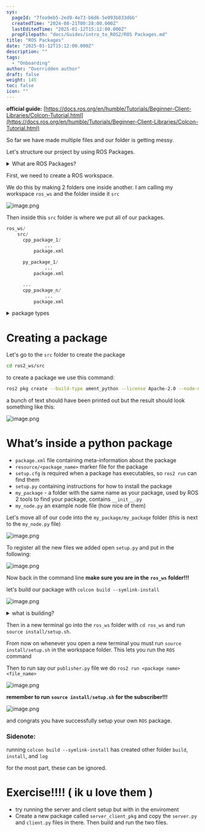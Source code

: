 ```yaml
---
sys:
  pageId: "7fea9eb5-2ed9-4e73-b6d6-5e093b833dbb"
  createdTime: "2024-08-21T00:28:00.000Z"
  lastEditedTime: "2025-01-12T15:12:00.000Z"
  propFilepath: "docs/Guides/intro_to_ROS2/ROS Packages.md"
title: "ROS Packages"
date: "2025-01-12T15:12:00.000Z"
description: ""
tags:
  - "Onboarding"
author: "Overridden author"
draft: false
weight: 145
toc: false
icon: ""
---
```


**official guide:** [https://docs.ros.org/en/humble/Tutorials/Beginner-Client-Libraries/Colcon-Tutorial.html](https://docs.ros.org/en/humble/Tutorials/Beginner-Client-Libraries/Colcon-Tutorial.html)

So far we have made multiple files and our folder is getting messy.

Let's structure our project by using ROS Packages.

<details>

<summary>What are ROS Packages?</summary>

ROS Packages are, as the name implies, packages of code that are highly sharable between ROS developers.

They consist of a folder, `package.xml` file, and source code

```python
      cpp_package_1/
		      ... imagine much code files here ..
          package.xml
```

</details>

First, we need to create a ROS workspace.

We do this by making 2 folders one inside another. I am calling my workspace `ros_ws` and the folder inside it `src`

![image.png](https://prod-files-secure.s3.us-west-2.amazonaws.com/d518164a-d88e-44d1-a4ee-3adb3bd8bce0/70706947-fd18-4537-a67b-e12946812d31/image.png?X-Amz-Algorithm=AWS4-HMAC-SHA256&X-Amz-Content-Sha256=UNSIGNED-PAYLOAD&X-Amz-Credential=ASIAZI2LB466X3SEWBEP%2F20250507%2Fus-west-2%2Fs3%2Faws4_request&X-Amz-Date=20250507T061258Z&X-Amz-Expires=3600&X-Amz-Security-Token=IQoJb3JpZ2luX2VjEK7%2F%2F%2F%2F%2F%2F%2F%2F%2F%2FwEaCXVzLXdlc3QtMiJGMEQCIFV69zHvdGigoIj6VhguSCRS5F2bAFDoGXPlKz8l8I8YAiB25DsHbsqvv3x8mdDpL7wet%2FNaIEuxX5UBPoXh5igMfCr%2FAwhXEAAaDDYzNzQyMzE4MzgwNSIMtkULoTw1ZMhVQMwZKtwDdFZLcW2b8%2BGwmPw63dnqy7%2BAtyE3YPrszWp8Svwq%2B3cYcRmSYTISg15KxtcgmSBNRmoSZ5lm0hsm7Kl1S1YUr0B%2FvZg6Qol5lqTYsc0MwG%2BJxMtUAanOja0g8UyH4DY20IHa%2BrPEdmpYd%2FNVOz6PZqVUIAu6UjkkMpj5Da9rkLwvGD5UKURFAwLVLa4fWEKwR43PSbWmYd5%2FNECACYl%2Fkq5pf3UOjeYDW8ZGAcVekJSYyexGvXvJIEwf3DPwm6KS6upxpibpcOAWCWnP7XVJSa5OyY1KSRrmDmQOU8XjfLJPghpeVg1AoUDMWLRed%2BWZtxcoLp2MJ1nLGBsHwbXwrdddxoTxu5872Fj0OmD%2Blk6GSB9Q35kIpWEEIusNjfNc1qPxDOvHf4oOByC8KF40cn3KBx8i9M5Kqy8CWcFvb91VdIuOpaJIAYWtkJjOrTd54u6NQFsHxsp8eEMGEuzRk1zJWWyu6gmr%2Bqr%2F3XgztfyvASXrPIoav%2F8WEt%2FAMbBl1fuwINaNG%2FFCOgNsaYkMODLtrIdquVPPf4C9UEQIdyYaIZWG%2BjlfAsjnfmjhtbwrJkwiQW7yIejNWQhOtOVwvkwBMo0y05KrHU3xcxqXpJl2kffmENRPtMzEA2Ewru%2FrwAY6pgHPY6wsJ5Dsq%2F8oIM6miKA6VW5f5a75LDrHBjSpk2%2FtHqoMTcJiuEYtImGGeTUxw0eIE2VhzBQZe2UoB515di8Btlvgjxwv0%2BTkMCthEYxgdIFRgqwUB83UcS3M9u%2FncH2BB00%2BMsZzpkpqLtuDPiYhi7hoFg367GM%2FNNErcjvt1DqdssxdgV5kXqPlKIvCPeTQqfsuwvfR06Bp2SWfdrkcBONjzBUG&X-Amz-Signature=788e841a67fb216d1004e4ee8c5dbe6682128f3f9548de8216fe636b83b6efce&X-Amz-SignedHeaders=host&x-id=GetObject)

Then inside this `src` folder is where we put all of our packages.

```python
ros_ws/
    src/
      cpp_package_1/
		      ...
          package.xml

      py_package_1/
		      ...
          package.xml

      ...
      cpp_package_n/
		      ...
          package.xml

```

<details>

<summary>package types</summary>

packages can be either `C++` or python.

the intern file structure is different for each but for this guide we will stick to creating python packages

</details>

# Creating a package

Let's go to the `src` folder to create the package

```bash
cd ros2_ws/src
```

to create a package we use this command:

```bash
ros2 pkg create --build-type ament_python --license Apache-2.0 --node-name my_node my_package
```

a bunch of text should have been printed out but the result should look something like this:

![image.png](https://prod-files-secure.s3.us-west-2.amazonaws.com/d518164a-d88e-44d1-a4ee-3adb3bd8bce0/e6cf1e3f-8512-4a3e-b131-079f800bf3e8/image.png?X-Amz-Algorithm=AWS4-HMAC-SHA256&X-Amz-Content-Sha256=UNSIGNED-PAYLOAD&X-Amz-Credential=ASIAZI2LB466X3SEWBEP%2F20250507%2Fus-west-2%2Fs3%2Faws4_request&X-Amz-Date=20250507T061258Z&X-Amz-Expires=3600&X-Amz-Security-Token=IQoJb3JpZ2luX2VjEK7%2F%2F%2F%2F%2F%2F%2F%2F%2F%2FwEaCXVzLXdlc3QtMiJGMEQCIFV69zHvdGigoIj6VhguSCRS5F2bAFDoGXPlKz8l8I8YAiB25DsHbsqvv3x8mdDpL7wet%2FNaIEuxX5UBPoXh5igMfCr%2FAwhXEAAaDDYzNzQyMzE4MzgwNSIMtkULoTw1ZMhVQMwZKtwDdFZLcW2b8%2BGwmPw63dnqy7%2BAtyE3YPrszWp8Svwq%2B3cYcRmSYTISg15KxtcgmSBNRmoSZ5lm0hsm7Kl1S1YUr0B%2FvZg6Qol5lqTYsc0MwG%2BJxMtUAanOja0g8UyH4DY20IHa%2BrPEdmpYd%2FNVOz6PZqVUIAu6UjkkMpj5Da9rkLwvGD5UKURFAwLVLa4fWEKwR43PSbWmYd5%2FNECACYl%2Fkq5pf3UOjeYDW8ZGAcVekJSYyexGvXvJIEwf3DPwm6KS6upxpibpcOAWCWnP7XVJSa5OyY1KSRrmDmQOU8XjfLJPghpeVg1AoUDMWLRed%2BWZtxcoLp2MJ1nLGBsHwbXwrdddxoTxu5872Fj0OmD%2Blk6GSB9Q35kIpWEEIusNjfNc1qPxDOvHf4oOByC8KF40cn3KBx8i9M5Kqy8CWcFvb91VdIuOpaJIAYWtkJjOrTd54u6NQFsHxsp8eEMGEuzRk1zJWWyu6gmr%2Bqr%2F3XgztfyvASXrPIoav%2F8WEt%2FAMbBl1fuwINaNG%2FFCOgNsaYkMODLtrIdquVPPf4C9UEQIdyYaIZWG%2BjlfAsjnfmjhtbwrJkwiQW7yIejNWQhOtOVwvkwBMo0y05KrHU3xcxqXpJl2kffmENRPtMzEA2Ewru%2FrwAY6pgHPY6wsJ5Dsq%2F8oIM6miKA6VW5f5a75LDrHBjSpk2%2FtHqoMTcJiuEYtImGGeTUxw0eIE2VhzBQZe2UoB515di8Btlvgjxwv0%2BTkMCthEYxgdIFRgqwUB83UcS3M9u%2FncH2BB00%2BMsZzpkpqLtuDPiYhi7hoFg367GM%2FNNErcjvt1DqdssxdgV5kXqPlKIvCPeTQqfsuwvfR06Bp2SWfdrkcBONjzBUG&X-Amz-Signature=dc0e0111939f08aecd953aea3e546f65d7b1b7e029a157e1cdff1033e842f151&X-Amz-SignedHeaders=host&x-id=GetObject)

# What’s inside a python package

- `package.xml` file containing meta-information about the package
- `resource/<package_name>` marker file for the package
- `setup.cfg` is required when a package has executables, so `ros2 run` can find them
- `setup.py` containing instructions for how to install the package
- `my_package` - a folder with the same name as your package, used by ROS 2 tools to find your package, contains `__init__.py`
- `my_node.py` an example node file (how nice of them)

Let's move all of our code into the `my_package/my_package` folder (this is next to the `my_node.py` file)

![image.png](https://prod-files-secure.s3.us-west-2.amazonaws.com/d518164a-d88e-44d1-a4ee-3adb3bd8bce0/9ce58f11-0da9-4d3e-b86d-506a9685d378/image.png?X-Amz-Algorithm=AWS4-HMAC-SHA256&X-Amz-Content-Sha256=UNSIGNED-PAYLOAD&X-Amz-Credential=ASIAZI2LB466X3SEWBEP%2F20250507%2Fus-west-2%2Fs3%2Faws4_request&X-Amz-Date=20250507T061259Z&X-Amz-Expires=3600&X-Amz-Security-Token=IQoJb3JpZ2luX2VjEK7%2F%2F%2F%2F%2F%2F%2F%2F%2F%2FwEaCXVzLXdlc3QtMiJGMEQCIFV69zHvdGigoIj6VhguSCRS5F2bAFDoGXPlKz8l8I8YAiB25DsHbsqvv3x8mdDpL7wet%2FNaIEuxX5UBPoXh5igMfCr%2FAwhXEAAaDDYzNzQyMzE4MzgwNSIMtkULoTw1ZMhVQMwZKtwDdFZLcW2b8%2BGwmPw63dnqy7%2BAtyE3YPrszWp8Svwq%2B3cYcRmSYTISg15KxtcgmSBNRmoSZ5lm0hsm7Kl1S1YUr0B%2FvZg6Qol5lqTYsc0MwG%2BJxMtUAanOja0g8UyH4DY20IHa%2BrPEdmpYd%2FNVOz6PZqVUIAu6UjkkMpj5Da9rkLwvGD5UKURFAwLVLa4fWEKwR43PSbWmYd5%2FNECACYl%2Fkq5pf3UOjeYDW8ZGAcVekJSYyexGvXvJIEwf3DPwm6KS6upxpibpcOAWCWnP7XVJSa5OyY1KSRrmDmQOU8XjfLJPghpeVg1AoUDMWLRed%2BWZtxcoLp2MJ1nLGBsHwbXwrdddxoTxu5872Fj0OmD%2Blk6GSB9Q35kIpWEEIusNjfNc1qPxDOvHf4oOByC8KF40cn3KBx8i9M5Kqy8CWcFvb91VdIuOpaJIAYWtkJjOrTd54u6NQFsHxsp8eEMGEuzRk1zJWWyu6gmr%2Bqr%2F3XgztfyvASXrPIoav%2F8WEt%2FAMbBl1fuwINaNG%2FFCOgNsaYkMODLtrIdquVPPf4C9UEQIdyYaIZWG%2BjlfAsjnfmjhtbwrJkwiQW7yIejNWQhOtOVwvkwBMo0y05KrHU3xcxqXpJl2kffmENRPtMzEA2Ewru%2FrwAY6pgHPY6wsJ5Dsq%2F8oIM6miKA6VW5f5a75LDrHBjSpk2%2FtHqoMTcJiuEYtImGGeTUxw0eIE2VhzBQZe2UoB515di8Btlvgjxwv0%2BTkMCthEYxgdIFRgqwUB83UcS3M9u%2FncH2BB00%2BMsZzpkpqLtuDPiYhi7hoFg367GM%2FNNErcjvt1DqdssxdgV5kXqPlKIvCPeTQqfsuwvfR06Bp2SWfdrkcBONjzBUG&X-Amz-Signature=4ae1823f6d4f84abd27ccf687bd87586c38d59eb97a0294959e28a0e139e7dae&X-Amz-SignedHeaders=host&x-id=GetObject)

To register all the new files we added open `setup.py` and put in the following:

![image.png](https://prod-files-secure.s3.us-west-2.amazonaws.com/d518164a-d88e-44d1-a4ee-3adb3bd8bce0/1cd7c262-4cae-4496-9d75-c178537d24a2/image.png?X-Amz-Algorithm=AWS4-HMAC-SHA256&X-Amz-Content-Sha256=UNSIGNED-PAYLOAD&X-Amz-Credential=ASIAZI2LB466X3SEWBEP%2F20250507%2Fus-west-2%2Fs3%2Faws4_request&X-Amz-Date=20250507T061258Z&X-Amz-Expires=3600&X-Amz-Security-Token=IQoJb3JpZ2luX2VjEK7%2F%2F%2F%2F%2F%2F%2F%2F%2F%2FwEaCXVzLXdlc3QtMiJGMEQCIFV69zHvdGigoIj6VhguSCRS5F2bAFDoGXPlKz8l8I8YAiB25DsHbsqvv3x8mdDpL7wet%2FNaIEuxX5UBPoXh5igMfCr%2FAwhXEAAaDDYzNzQyMzE4MzgwNSIMtkULoTw1ZMhVQMwZKtwDdFZLcW2b8%2BGwmPw63dnqy7%2BAtyE3YPrszWp8Svwq%2B3cYcRmSYTISg15KxtcgmSBNRmoSZ5lm0hsm7Kl1S1YUr0B%2FvZg6Qol5lqTYsc0MwG%2BJxMtUAanOja0g8UyH4DY20IHa%2BrPEdmpYd%2FNVOz6PZqVUIAu6UjkkMpj5Da9rkLwvGD5UKURFAwLVLa4fWEKwR43PSbWmYd5%2FNECACYl%2Fkq5pf3UOjeYDW8ZGAcVekJSYyexGvXvJIEwf3DPwm6KS6upxpibpcOAWCWnP7XVJSa5OyY1KSRrmDmQOU8XjfLJPghpeVg1AoUDMWLRed%2BWZtxcoLp2MJ1nLGBsHwbXwrdddxoTxu5872Fj0OmD%2Blk6GSB9Q35kIpWEEIusNjfNc1qPxDOvHf4oOByC8KF40cn3KBx8i9M5Kqy8CWcFvb91VdIuOpaJIAYWtkJjOrTd54u6NQFsHxsp8eEMGEuzRk1zJWWyu6gmr%2Bqr%2F3XgztfyvASXrPIoav%2F8WEt%2FAMbBl1fuwINaNG%2FFCOgNsaYkMODLtrIdquVPPf4C9UEQIdyYaIZWG%2BjlfAsjnfmjhtbwrJkwiQW7yIejNWQhOtOVwvkwBMo0y05KrHU3xcxqXpJl2kffmENRPtMzEA2Ewru%2FrwAY6pgHPY6wsJ5Dsq%2F8oIM6miKA6VW5f5a75LDrHBjSpk2%2FtHqoMTcJiuEYtImGGeTUxw0eIE2VhzBQZe2UoB515di8Btlvgjxwv0%2BTkMCthEYxgdIFRgqwUB83UcS3M9u%2FncH2BB00%2BMsZzpkpqLtuDPiYhi7hoFg367GM%2FNNErcjvt1DqdssxdgV5kXqPlKIvCPeTQqfsuwvfR06Bp2SWfdrkcBONjzBUG&X-Amz-Signature=0fe5d4385b437ce7bdde79750c97284587983dea2aa9f55b1d767f9351f01a4a&X-Amz-SignedHeaders=host&x-id=GetObject)

Now back in the command line **make sure you are in the** **`ros_ws`** **folder!!!**

let's build our package with `colcon build --symlink-install`

![image.png](https://prod-files-secure.s3.us-west-2.amazonaws.com/d518164a-d88e-44d1-a4ee-3adb3bd8bce0/2f2a0d27-b173-48fd-b189-5f5c0ce65619/image.png?X-Amz-Algorithm=AWS4-HMAC-SHA256&X-Amz-Content-Sha256=UNSIGNED-PAYLOAD&X-Amz-Credential=ASIAZI2LB466X3SEWBEP%2F20250507%2Fus-west-2%2Fs3%2Faws4_request&X-Amz-Date=20250507T061259Z&X-Amz-Expires=3600&X-Amz-Security-Token=IQoJb3JpZ2luX2VjEK7%2F%2F%2F%2F%2F%2F%2F%2F%2F%2FwEaCXVzLXdlc3QtMiJGMEQCIFV69zHvdGigoIj6VhguSCRS5F2bAFDoGXPlKz8l8I8YAiB25DsHbsqvv3x8mdDpL7wet%2FNaIEuxX5UBPoXh5igMfCr%2FAwhXEAAaDDYzNzQyMzE4MzgwNSIMtkULoTw1ZMhVQMwZKtwDdFZLcW2b8%2BGwmPw63dnqy7%2BAtyE3YPrszWp8Svwq%2B3cYcRmSYTISg15KxtcgmSBNRmoSZ5lm0hsm7Kl1S1YUr0B%2FvZg6Qol5lqTYsc0MwG%2BJxMtUAanOja0g8UyH4DY20IHa%2BrPEdmpYd%2FNVOz6PZqVUIAu6UjkkMpj5Da9rkLwvGD5UKURFAwLVLa4fWEKwR43PSbWmYd5%2FNECACYl%2Fkq5pf3UOjeYDW8ZGAcVekJSYyexGvXvJIEwf3DPwm6KS6upxpibpcOAWCWnP7XVJSa5OyY1KSRrmDmQOU8XjfLJPghpeVg1AoUDMWLRed%2BWZtxcoLp2MJ1nLGBsHwbXwrdddxoTxu5872Fj0OmD%2Blk6GSB9Q35kIpWEEIusNjfNc1qPxDOvHf4oOByC8KF40cn3KBx8i9M5Kqy8CWcFvb91VdIuOpaJIAYWtkJjOrTd54u6NQFsHxsp8eEMGEuzRk1zJWWyu6gmr%2Bqr%2F3XgztfyvASXrPIoav%2F8WEt%2FAMbBl1fuwINaNG%2FFCOgNsaYkMODLtrIdquVPPf4C9UEQIdyYaIZWG%2BjlfAsjnfmjhtbwrJkwiQW7yIejNWQhOtOVwvkwBMo0y05KrHU3xcxqXpJl2kffmENRPtMzEA2Ewru%2FrwAY6pgHPY6wsJ5Dsq%2F8oIM6miKA6VW5f5a75LDrHBjSpk2%2FtHqoMTcJiuEYtImGGeTUxw0eIE2VhzBQZe2UoB515di8Btlvgjxwv0%2BTkMCthEYxgdIFRgqwUB83UcS3M9u%2FncH2BB00%2BMsZzpkpqLtuDPiYhi7hoFg367GM%2FNNErcjvt1DqdssxdgV5kXqPlKIvCPeTQqfsuwvfR06Bp2SWfdrkcBONjzBUG&X-Amz-Signature=6e8092a51afbefe6b20f5a9e6bdf7ceac91b378caf359fbe8ce2c04bd5de2fce&X-Amz-SignedHeaders=host&x-id=GetObject)

<details>

<summary>what is building?</summary>

if you are a CS major at Rose-Hulman you will learn the answer to this in CSSE132

but TLDR; is it combines all the code files into one program that can be run easily 

</details>

Then in a new terminal go into the `ros_ws` folder with `cd ros_ws` and run `source install/setup.sh`. 

From now on whenever you open a new terminal you must run `source install/setup.sh` in the workspace folder. This lets you run the `ROS` command

Then to run say our `publisher.py` file we do `ros2 run <package name> <file_name>`

![image.png](https://prod-files-secure.s3.us-west-2.amazonaws.com/d518164a-d88e-44d1-a4ee-3adb3bd8bce0/4f4b1219-3a44-4632-aa0a-ce3471699f59/image.png?X-Amz-Algorithm=AWS4-HMAC-SHA256&X-Amz-Content-Sha256=UNSIGNED-PAYLOAD&X-Amz-Credential=ASIAZI2LB466X3SEWBEP%2F20250507%2Fus-west-2%2Fs3%2Faws4_request&X-Amz-Date=20250507T061259Z&X-Amz-Expires=3600&X-Amz-Security-Token=IQoJb3JpZ2luX2VjEK7%2F%2F%2F%2F%2F%2F%2F%2F%2F%2FwEaCXVzLXdlc3QtMiJGMEQCIFV69zHvdGigoIj6VhguSCRS5F2bAFDoGXPlKz8l8I8YAiB25DsHbsqvv3x8mdDpL7wet%2FNaIEuxX5UBPoXh5igMfCr%2FAwhXEAAaDDYzNzQyMzE4MzgwNSIMtkULoTw1ZMhVQMwZKtwDdFZLcW2b8%2BGwmPw63dnqy7%2BAtyE3YPrszWp8Svwq%2B3cYcRmSYTISg15KxtcgmSBNRmoSZ5lm0hsm7Kl1S1YUr0B%2FvZg6Qol5lqTYsc0MwG%2BJxMtUAanOja0g8UyH4DY20IHa%2BrPEdmpYd%2FNVOz6PZqVUIAu6UjkkMpj5Da9rkLwvGD5UKURFAwLVLa4fWEKwR43PSbWmYd5%2FNECACYl%2Fkq5pf3UOjeYDW8ZGAcVekJSYyexGvXvJIEwf3DPwm6KS6upxpibpcOAWCWnP7XVJSa5OyY1KSRrmDmQOU8XjfLJPghpeVg1AoUDMWLRed%2BWZtxcoLp2MJ1nLGBsHwbXwrdddxoTxu5872Fj0OmD%2Blk6GSB9Q35kIpWEEIusNjfNc1qPxDOvHf4oOByC8KF40cn3KBx8i9M5Kqy8CWcFvb91VdIuOpaJIAYWtkJjOrTd54u6NQFsHxsp8eEMGEuzRk1zJWWyu6gmr%2Bqr%2F3XgztfyvASXrPIoav%2F8WEt%2FAMbBl1fuwINaNG%2FFCOgNsaYkMODLtrIdquVPPf4C9UEQIdyYaIZWG%2BjlfAsjnfmjhtbwrJkwiQW7yIejNWQhOtOVwvkwBMo0y05KrHU3xcxqXpJl2kffmENRPtMzEA2Ewru%2FrwAY6pgHPY6wsJ5Dsq%2F8oIM6miKA6VW5f5a75LDrHBjSpk2%2FtHqoMTcJiuEYtImGGeTUxw0eIE2VhzBQZe2UoB515di8Btlvgjxwv0%2BTkMCthEYxgdIFRgqwUB83UcS3M9u%2FncH2BB00%2BMsZzpkpqLtuDPiYhi7hoFg367GM%2FNNErcjvt1DqdssxdgV5kXqPlKIvCPeTQqfsuwvfR06Bp2SWfdrkcBONjzBUG&X-Amz-Signature=63e12dcc8b2e75d2e8e43a8c3f817f89f34a976a53cfa428b3847b48656ed7f7&X-Amz-SignedHeaders=host&x-id=GetObject)

**remember to run** **`source install/setup.sh`** **for the subscriber!!!**

![image.png](https://prod-files-secure.s3.us-west-2.amazonaws.com/d518164a-d88e-44d1-a4ee-3adb3bd8bce0/02121119-dad4-49ec-8356-c956108b4243/image.png?X-Amz-Algorithm=AWS4-HMAC-SHA256&X-Amz-Content-Sha256=UNSIGNED-PAYLOAD&X-Amz-Credential=ASIAZI2LB466X3SEWBEP%2F20250507%2Fus-west-2%2Fs3%2Faws4_request&X-Amz-Date=20250507T061259Z&X-Amz-Expires=3600&X-Amz-Security-Token=IQoJb3JpZ2luX2VjEK7%2F%2F%2F%2F%2F%2F%2F%2F%2F%2FwEaCXVzLXdlc3QtMiJGMEQCIFV69zHvdGigoIj6VhguSCRS5F2bAFDoGXPlKz8l8I8YAiB25DsHbsqvv3x8mdDpL7wet%2FNaIEuxX5UBPoXh5igMfCr%2FAwhXEAAaDDYzNzQyMzE4MzgwNSIMtkULoTw1ZMhVQMwZKtwDdFZLcW2b8%2BGwmPw63dnqy7%2BAtyE3YPrszWp8Svwq%2B3cYcRmSYTISg15KxtcgmSBNRmoSZ5lm0hsm7Kl1S1YUr0B%2FvZg6Qol5lqTYsc0MwG%2BJxMtUAanOja0g8UyH4DY20IHa%2BrPEdmpYd%2FNVOz6PZqVUIAu6UjkkMpj5Da9rkLwvGD5UKURFAwLVLa4fWEKwR43PSbWmYd5%2FNECACYl%2Fkq5pf3UOjeYDW8ZGAcVekJSYyexGvXvJIEwf3DPwm6KS6upxpibpcOAWCWnP7XVJSa5OyY1KSRrmDmQOU8XjfLJPghpeVg1AoUDMWLRed%2BWZtxcoLp2MJ1nLGBsHwbXwrdddxoTxu5872Fj0OmD%2Blk6GSB9Q35kIpWEEIusNjfNc1qPxDOvHf4oOByC8KF40cn3KBx8i9M5Kqy8CWcFvb91VdIuOpaJIAYWtkJjOrTd54u6NQFsHxsp8eEMGEuzRk1zJWWyu6gmr%2Bqr%2F3XgztfyvASXrPIoav%2F8WEt%2FAMbBl1fuwINaNG%2FFCOgNsaYkMODLtrIdquVPPf4C9UEQIdyYaIZWG%2BjlfAsjnfmjhtbwrJkwiQW7yIejNWQhOtOVwvkwBMo0y05KrHU3xcxqXpJl2kffmENRPtMzEA2Ewru%2FrwAY6pgHPY6wsJ5Dsq%2F8oIM6miKA6VW5f5a75LDrHBjSpk2%2FtHqoMTcJiuEYtImGGeTUxw0eIE2VhzBQZe2UoB515di8Btlvgjxwv0%2BTkMCthEYxgdIFRgqwUB83UcS3M9u%2FncH2BB00%2BMsZzpkpqLtuDPiYhi7hoFg367GM%2FNNErcjvt1DqdssxdgV5kXqPlKIvCPeTQqfsuwvfR06Bp2SWfdrkcBONjzBUG&X-Amz-Signature=e9a1b0eede3537e120c87354b07972e7d80c02e468c216dd331d6ac911735491&X-Amz-SignedHeaders=host&x-id=GetObject)

and congrats you have successfully setup your own `ROS` package.

### Sidenote:

running `colcon build --symlink-install` has created other folder `build`, `install`, and `log`

for the most part, these can be ignored.

# Exercise!!!! ( ik u love them )

- try running the server and client setup but with in the enviroment
- Create a new package called `server_client_pkg` and copy the `server.py` and `client.py` files in there. Then build and run the two files.

